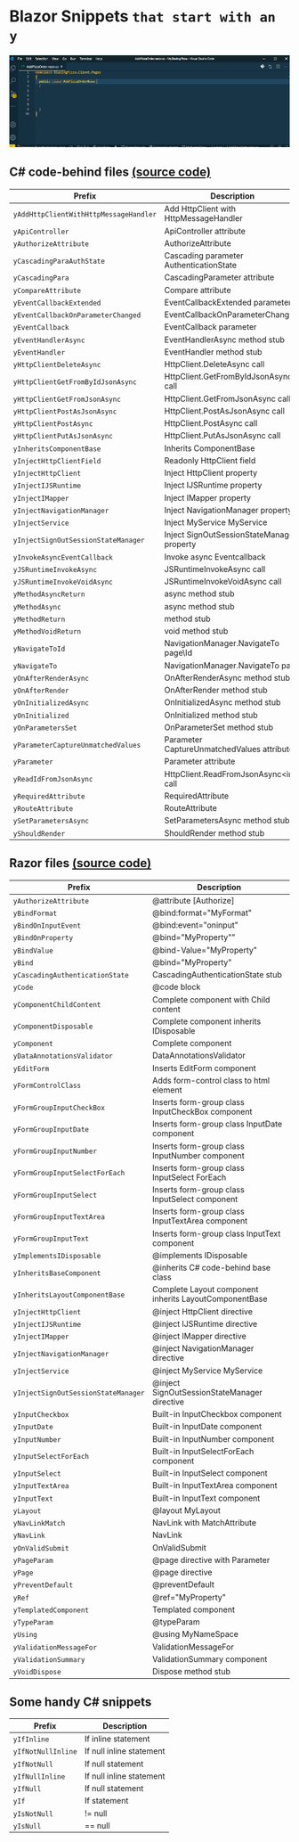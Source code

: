 # Blazor Snippets `that start with an y`

![Blazory in Action!](images/blazory_csharp.gif "Blazory - Blazor snippets that start with an 'y' - in Action!")

## C# code-behind files [(source code)](https://github.com/bartvanhoey/Blazory/blob/master/snippets/blazory_csharp.json)

| Prefix                                 | Description                                |
| -------------------------------------- | ------------------------------------------ |
| `yAddHttpClientWithHttpMessageHandler` | Add HttpClient with HttpMessageHandler     |
| `yApiController`                       | ApiController attribute                    |
| `yAuthorizeAttribute`                  | AuthorizeAttribute                         |
| `yCascadingParaAuthState`              | Cascading parameter AuthenticationState    |
| `yCascadingPara`                       | CascadingParameter attribute               |
| `yCompareAttribute`                    | Compare attribute                          |
| `yEventCallbackExtended`               | EventCallbackExtended parameter            |
| `yEventCallbackOnParameterChanged`     | EventCallbackOnParameterChanged            |
| `yEventCallback`                       | EventCallback parameter                    |
| `yEventHandlerAsync`                   | EventHandlerAsync method stub              |
| `yEventHandler`                        | EventHandler method stub                   |
| `yHttpClientDeleteAsync`               | HttpClient.DeleteAsync call                |
| `yHttpClientGetFromByIdJsonAsync`      | HttpClient.GetFromByIdJsonAsync call       |
| `yHttpClientGetFromJsonAsync`          | HttpClient.GetFromJsonAsync call           |
| `yHttpClientPostAsJsonAsync`           | HttpClient.PostAsJsonAsync call            |
| `yHttpClientPostAsync`                 | HttpClient.PostAsync call                  |
| `yHttpClientPutAsJsonAsync`            | HttpClient.PutAsJsonAsync call             |
| `yInheritsComponentBase`               | Inherits ComponentBase                     |
| `yInjectHttpClientField`               | Readonly HttpClient field                  |
| `yInjectHttpClient`                    | Inject HttpClient property                 |
| `yInjectIJSRuntime`                    | Inject IJSRuntime property                 |
| `yInjectIMapper`                       | Inject IMapper property                    |
| `yInjectNavigationManager`             | Inject NavigationManager property          |
| `yInjectService`                       | Inject MyService MyService                 |
| `yInjectSignOutSessionStateManager`    | Inject SignOutSessionStateManager property |
| `yInvokeAsyncEventCallback`            | Invoke async Eventcallback                 |
| `yJSRuntimeInvokeAsync`                | JSRuntimeInvokeAsync call                  |
| `yJSRuntimeInvokeVoidAsync`            | JSRuntimeInvokeVoidAsync call              |
| `yMethodAsyncReturn`                   | async method stub                          |
| `yMethodAsync`                         | async method stub                          |
| `yMethodReturn`                        | method stub                                |
| `yMethodVoidReturn`                    | void method stub                           |
| `yNavigateToId`                        | NavigationManager.NavigateTo page\Id       |
| `yNavigateTo`                          | NavigationManager.NavigateTo page          |
| `yOnAfterRenderAsync`                  | OnAfterRenderAsync method stub             |
| `yOnAfterRender`                       | OnAfterRender method stub                  |
| `yOnInitializedAsync`                  | OnInitializedAsync method stub             |
| `yOnInitialized`                       | OnInitialized method stub                  |
| `yOnParametersSet`                     | OnParameterSet method stub                 |
| `yParameterCaptureUnmatchedValues`     | Parameter CaptureUnmatchedValues attribute |
| `yParameter`                           | Parameter attribute                        |
| `yReadIdFromJsonAsync`                 | HttpClient.ReadFromJsonAsync\<int> call    |
| `yRequiredAttribute`                   | RequiredAttribute                          |
| `yRouteAttribute`                      | RouteAttribute                             |
| `ySetParametersAsync`                  | SetParametersAsync method stub             |
| `yShouldRender`                        | ShouldRender method stub                   |

## Razor files [(source code)](https://github.com/bartvanhoey/Blazory/blob/master/snippets/blazory_razor.json)

| Prefix                              | Description                                            |
| ----------------------------------- | ------------------------------------------------------ |
| `yAuthorizeAttribute`               | @attribute [Authorize]                                 |
| `yBindFormat`                       | @bind:format="MyFormat"                                |
| `yBindOnInputEvent`                 | @bind:event="oninput"                                  |
| `yBindOnProperty`                   | @bind="MyProperty""                                    |
| `yBindValue`                        | @bind-Value="MyProperty"                               |
| `yBind`                             | @bind="MyProperty"                                     |
| `yCascadingAuthenticationState`     | CascadingAuthenticationState stub                      |
| `yCode`                             | @code block                                            |
| `yComponentChildContent`            | Complete component with Child content                  |
| `yComponentDisposable`              | Complete component inherits IDisposable                |
| `yComponent`                        | Complete component                                     |
| `yDataAnnotationsValidator`         | DataAnnotationsValidator                               |
| `yEditForm`                         | Inserts EditForm component                             |
| `yFormControlClass`                 | Adds form-control class to html element                |
| `yFormGroupInputCheckBox`           | Inserts form-group class InputCheckBox component       |
| `yFormGroupInputDate`               | Inserts form-group class InputDate component           |
| `yFormGroupInputNumber`             | Inserts form-group class InputNumber component         |
| `yFormGroupInputSelectForEach`      | Inserts form-group class InputSelect ForEach           |
| `yFormGroupInputSelect`             | Inserts form-group class InputSelect component         |
| `yFormGroupInputTextArea`           | Inserts form-group class InputTextArea component       |
| `yFormGroupInputText`               | Inserts form-group class InputText component           |
| `yImplementsIDisposable`            | @implements IDisposable                                |
| `yInheritsBaseComponent`            | @inherits C# code-behind base class                    |
| `yInheritsLayoutComponentBase`      | Complete Layout component inherits LayoutComponentBase |
| `yInjectHttpClient`                 | @inject HttpClient directive                           |
| `yInjectIJSRuntime`                 | @inject IJSRuntime directive                           |
| `yInjectIMapper`                    | @inject IMapper directive                              |
| `yInjectNavigationManager`          | @inject NavigationManager directive                    |
| `yInjectService`                    | @inject MyService MyService                            |
| `yInjectSignOutSessionStateManager` | @inject SignOutSessionStateManager directive           |
| `yInputCheckbox`                    | Built-in InputCheckbox component                       |
| `yInputDate`                        | Built-in InputDate component                           |
| `yInputNumber`                      | Built-in InputNumber component                         |
| `yInputSelectForEach`               | Built-in InputSelectForEach component                  |
| `yInputSelect`                      | Built-in InputSelect component                         |
| `yInputTextArea`                    | Built-in InputTextArea component                       |
| `yInputText`                        | Built-in InputText component                           |
| `yLayout`                           | @layout MyLayout                                       |
| `yNavLinkMatch`                     | NavLink with MatchAttribute                            |
| `yNavLink`                          | NavLink                                                |
| `yOnValidSubmit`                    | OnValidSubmit                                          |
| `yPageParam`                        | @page directive with Parameter                         |
| `yPage`                             | @page directive                                        |
| `yPreventDefault`                   | @preventDefault                                        |
| `yRef`                              | @ref="MyProperty"                                      |
| `yTemplatedComponent`               | Templated component                                    |
| `yTypeParam`                        | @typeParam                                             |
| `yUsing`                            | @using MyNameSpace                                     |
| `yValidationMessageFor`             | ValidationMessageFor                                   |
| `yValidationSummary`                | ValidationSummary component                            |
| `yVoidDispose`                      | Dispose method stub                                    |

## Some handy C# snippets

| Prefix             | Description              |
| ------------------ | ------------------------ |
| `yIfInline`        | If inline statement      |
| `yIfNotNullInline` | If null inline statement |
| `yIfNotNull`       | If null statement        |
| `yIfNullInline`    | If null inline statement |
| `yIfNull`          | If null statement        |
| `yIf`              | If statement             |
| `yIsNotNull`       | != null                  |
| `yIsNull`          | == null                  |
